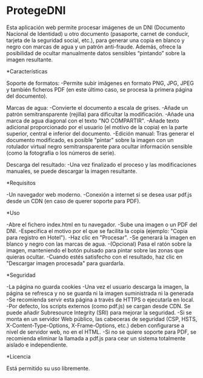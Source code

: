 # ProtegeDNI

Esta aplicación web permite procesar imágenes de un DNI (Documento Nacional de Identidad) u otro documento (pasaporte, carnet de conducir, tarjeta de la seguridad social, etc.), para generar una copia en blanco y negro con marcas de agua y un patrón anti-fraude. Además, ofrece la posibilidad de ocultar manualmente datos sensibles “pintando” sobre la imagen resultante.

*Características

Soporte de formatos:
-Permite subir imágenes en formato PNG, JPG, JPEG y también ficheros PDF (en este último caso, se procesa la primera página del documento).

Marcas de agua:
-Convierte el documento a escala de grises.
-Añade un patrón semitransparente (rejilla) para dificultar la modificación.
-Añade una marca de agua diagonal con el texto "NO COMPARTIR".
-Añade texto adicional proporcionado por el usuario (el motivo de la copia) en la parte superior, central e inferior del documento.
-Edición manual: Tras generar el documento modificado, es posible "pintar" sobre la imagen con un rotulador virtual negro semitransparente para ocultar información sensible (como la fotografía o los números de serie).

Descarga del resultado: 
-Una vez finalizado el proceso y las modificaciones manuales, se puede descargar la imagen resultante.

*Requisitos

-Un navegador web moderno.
-Conexión a internet si se desea usar pdf.js desde un CDN (en caso de querer soporte para PDF).

*Uso

-Abre el fichero index.html en tu navegador.
-Sube una imagen o un PDF del DNI.
-Especifica el motivo por el que se facilita la copia (ejemplo: "Copia para registro en Hotel").
-Haz clic en "Procesar".
-Se generará la imagen en blanco y negro con las marcas de agua.
-(Opcional) Pasa el ratón sobre la imagen, manteniendo el botón pulsado para pintar sobre las zonas que quieras ocultar.
-Cuando estés satisfecho con el resultado, haz clic en "Descargar imagen procesada" para guardarla.

*Seguridad

-La página no guarda cookies
-Una vez el usuario descarga la imagen, la página se refresca y no se guarda ni la imagen suministrada ni la generada
-Se recomienda servir esta página a través de HTTPS o ejecutarla en local.
-Por defecto, los scripts externos (como pdf.js) se cargan desde CDN. Se puede añadir Subresource Integrity (SRI) para mejorar la seguridad.
-Si se monta en un servidor Web público, las cabeceras de seguridad (CSP, HSTS, X-Content-Type-Options, X-Frame-Options, etc.) deben configurarse a nivel de servidor web, no en el HTML.
-Si no se quiere soporte para PDF, se recomienda eliminar la llamada a pdf.js para cear un sistema totalmente aislado e independiente.

*Licencia

Está permitido su uso libremente.
